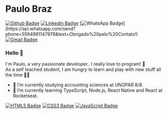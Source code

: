 # Paulo Braz

[![Github Badge](https://img.shields.io/badge/-Github-000?style=flat-square&logo=Github&logoColor=white&link=https://github.com/paulobr4z)](https://github.com/paulobr4z)
[![Linkedin Badge](https://img.shields.io/badge/-LinkedIn-blue?style=flat-square&logo=Linkedin&logoColor=white&link=https://www.linkedin.com/in/paulobr4z/)](https://www.linkedin.com/in/paulobr4z/)
[![WhatsApp Badge](https://img.shields.io/badge/-WhatsApp-4CA143?style=flat-square&logo=WhatsApp&logoColor=white&link=https://api.whatsapp.com/send?phone=5594981147978&text=Obrigado%20pelo%20Contato!)](https://api.whatsapp.com/send?phone=5594981147978&text=Obrigado%20pelo%20Contato!)
[![Gmail Badge](https://img.shields.io/badge/-Gmail-c14438?style=flat-square&logo=Gmail&logoColor=white&link=mailto:paulobrazaraujo@gmail.com)](mailto:paulobrazaraujo@gmail.com)

### Hello 👋

I'm Paulo, a very passionate developer.. I really love to program! 💙 <br />
As a self teached student, I am hungry to learn and play with new stuff all the time 👨‍💻 

- 🔭 I’m currently studying accounting sciences at UNOPAR 8/8.
- 🌱 I’m currently learning TypeScript, Node.js, React Native and React at Rocketseat.


[![HTML5 Badge](https://img.shields.io/badge/-HTML5-FF6600?style=flat-square&logo=HTML5&logoColor=white&link=https://www.w3schools.com/html/)](https://www.w3schools.com/html/)
[![CSS3 Badge](https://img.shields.io/badge/-CSS3-0000FF?style=flat-square&logo=CSS3&logoColor=white&link=https://www.w3schools.com/css/default.asp)](https://www.w3schools.com/css/default.asp)
[![JavaScript Badge](https://img.shields.io/badge/-JavaScript-yellow?style=flat-square&logo=JavaScript&logoColor=white&link=https://www.w3schools.com/js/default.asp)](https://www.w3schools.com/js/default.asp)





<!--
**paulobr4z/paulobr4z** is a ✨ _special_ ✨ repository because its `README.md` (this file) appears on your GitHub profile.

Here are some ideas to get you started:

- 🔭 I’m currently working on ...
- 🌱 I’m currently learning ...
- 👯 I’m looking to collaborate on ...
- 🤔 I’m looking for help with ...
- 💬 Ask me about ...
- 📫 How to reach me: ...
- 😄 Pronouns: ...
- ⚡ Fun fact: ...
-->
